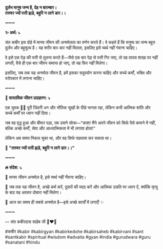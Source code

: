 **दुर्लभ मानुष जन्म है, देह न बारम्बार।**\
**तरुवर ज्यों पत्ती झड़े, बहुरि न लागे डार।।**

➖➖➖

**✨ अर्थ: ⤵**

संत कबीर इस दोहे में मानव जीवन की अनमोलता का वर्णन करते हैं। वे कहते हैं कि मनुष्य का जन्म बहुत दुर्लभ और बहुमूल्य है। यह शरीर बार-बार नहीं मिलता, इसलिए इसे व्यर्थ नहीं गंवाना चाहिए।

वे इसे एक पेड़ की पत्ती से तुलना करते हैं—जैसे एक बार पेड़ से पत्ती गिर जाए, तो वह वापस शाखा पर नहीं लगती, वैसे ही एक बार जीवन समाप्त हो जाए, तो यह फिर नहीं मिलेगा।

इसलिए, जब तक यह अनमोल जीवन है, हमें इसका सदुपयोग करना चाहिए और सच्चे कर्मों, भक्ति और परोपकार में लगाना चाहिए।

➖➖➖

**🌾 वास्तविक जीवन उदाहरण: ⤵**

एक युवक 🧑‍💼 पूरी ज़िंदगी धन और भौतिक सुखों के पीछे भागता रहा, लेकिन कभी आत्मिक शांति और सच्चे कर्मों पर ध्यान नहीं दिया।

जब वह वृद्ध हुआ और बीमार पड़ा, तब उसने सोचा—"काश! मैंने अपने जीवन को सिर्फ पैसे कमाने में नहीं, बल्कि अच्छे कर्मों, सेवा और आध्यात्मिकता में भी लगाया होता!"

लेकिन अब समय निकल चुका था, और वह सिर्फ पछतावा कर सकता था।

**📜 "तरुवर ज्यों पत्ती झड़े, बहुरि न लागे डार।।"**

➖➖➖

**🔥 संदेश: ⤵**

💎 मानव जीवन अनमोल है, इसे व्यर्थ नहीं गँवाना चाहिए।

🙏 जब तक यह जीवन है, अच्छे कर्म करें, दूसरों की मदद करें और आत्मिक उन्नति पर ध्यान दें, क्योंकि मृत्यु के बाद यह अवसर दोबारा नहीं मिलेगा।

🌿 आज का समय ही सबसे अनमोल है—इसे अच्छे कार्यों में लगाएँ! ✨

➖➖➖

— संत कबीरदास साहेब जी 🙏❤️💯

#कबीर #kabir #kabirgyan #kabirkedohe #kabirsaheb #kabirvani #sant #santkabir #spiritual #wisdom #advaita #gyan #india #gurudwara #guru #sanatani #hindu
